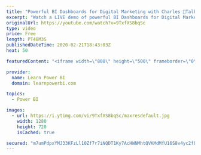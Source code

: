```yaml
---
title: "Powerful BI Dashboards for Digital Marketing with Charles 🔴Talk Power BI LIVE (Subscribe & Join)"
excerpt: "Watch a LIVE demo of powerful BI Dashboards for Digital Marketing that make an impact! Presented by Charles Elwood (http://www.SolisMatica.com) who specializes in working with Digital Marketing teams and revolutionizing how they work with the magic of Power BI.   ✅ Subscribe and click the 🔔 to join"
originalUrl: https://youtube.com/watch?v=9TxfXS8bqSc
type: video
price: Free
length: PT48M3S
publishedDateTime: 2020-02-21T18:43:03Z
heat: 50

featuredContent: "<iframe width=\"800\" height=\"500\" frameborder=\"0\" src=\"https://www.youtube.com/embed/9TxfXS8bqSc\" allow=\"accelerometer; autoplay; encrypted-media; gyroscope; picture-in-picture\" allowfullscreen></iframe>"

provider:
  name: Learn Power BI
  domain: learnpowerbi.com

topics:
  - Power BI

images:
  - url: https://i.ytimg.com/vi/9TxfXS8bqSc/maxresdefault.jpg
    width: 1280
    height: 720
    isCached: true

secured: "m7umPdpxYMJ33KFzLl10Zf7r7iNQDT1Ky7AcHWNMhtQVKMdMfU16S8v4yc2fb5W97nIhYR3mwdsnxx6jKZwuBW8lRJpNlQ62OCvJCUTiAn8zO6wmvL+gt+xSfFeP06VsTZPOmMkhCBLxEsBDYVkQU6bArjgkF21xxxqRjvWc1WBSwTPxkGNUm03bO9xIU/nWSJRkmyV0oc7ZXQSmOLqCmDJ38/gUe9b8lpww3AvgGy7v9Q3Y565v7dc+seWSi1ppdp4UhMvWJxR/f6g+r9zV+wF1OxxiZupIOKANUeHfWCdP5dtTiM0NNzQd4p+Lng1QRsf8jtCLtNxAHH6kAUPUeQITHLFfoWrvxeaM42wW/xeQ9HtOaxRWKgZwixY2Sr4Pmj5uTLVCuSeE2Y4Zb3RQV+EeFModQSMJuTinCzJ7RQQ=;V/9dz02GLRPtVelBV3NGVA=="
---
```


